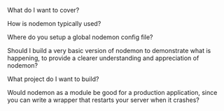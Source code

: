 What do I want to cover?

How is nodemon typically used?

Where do you setup a global nodemon config file?

Should I build a very basic version of nodemon to demonstrate what is happening, to provide a clearer understanding and appreciation of nodemon?

What project do I want to build?

Would nodemon as a module be good for a production application, since you can write a wrapper that restarts your server when it crashes?